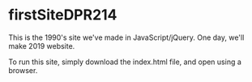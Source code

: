 # firstSiteDPR214
This is the 1990's site we've made in JavaScript/jQuery. One day, we'll make 2019 website.


To run this site, simply download the index.html file, and open using a browser.
